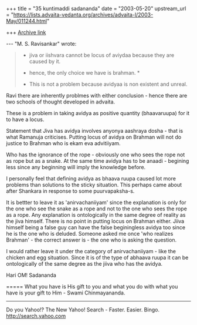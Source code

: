 +++
title = "35 kuntimaddi sadananda"
date = "2003-05-20"
upstream_url = "https://lists.advaita-vedanta.org/archives/advaita-l/2003-May/011244.html"

+++
[Archive link](https://lists.advaita-vedanta.org/archives/advaita-l/2003-May/011244.html)


--- "M. S. Ravisankar" <ravi at ambaa.org> wrote:
> 
> - jiva or iishvara cannot be locus of aviydaa because they are caused
> by it.
> 
> - hence, the only choice we have is brahman. *
> 
> - This is not a problem  because avidyaa is non existent and unreal.

Ravi there are inherently problmes with either conclusion - hence there
are two schools of thought developed in advaita. 

These is a problem in taking avidya as positive quantity (bhaavaruupa)
for it to have a locus.  

Statement that Jiva has avidya involves anyonya aashraya dosha - that is
what Ramanuja criticises.  Putting locus of avidya on Brahman will not
do justice to Brahman who is ekam eva advitiiyam. 

Who has the ignorance of the rope - obviously one who sees the rope not
as rope but as a snake.  At the same time avidya has to be anaadi -
begining less since any beginning will imply the knowledge before.  

I personally feel that defining avidya as bhaava ruupa caused lot more
problems than solutions to the sticky situation.  This perhaps came
about after Shankara in response to some puurvapaksha-s.

It is bettter to leave it as 'anirvachaniiyam' since the explanation is
only for the one who see the snake as a rope and not to the one who sees
the rope as a rope.  Any explanation is ontologically in the same degree
of reality as the jiva himself. There is no point in putting locus on
Brahman either.  Jiiva himself being a false guy can have the false
beginingless avidya too since he is the one who is deluded. Someone
asked me once 'who realizes Brahman' - the correct answer is - the one
who is asking the question. 

I would rather leave it  under the category of anirvachaniiyam - like
the chicken and egg situation.  Since it is of the type of abhaava ruupa
it can be  ontologically of the same degree as the jiiva who has the
avidya. 

Hari OM!
Sadananda


=====
What you have is His gift to you and what you do with what you have is your gift to Him - Swami Chinmayananda.

__________________________________
Do you Yahoo!?
The New Yahoo! Search - Faster. Easier. Bingo.
http://search.yahoo.com

